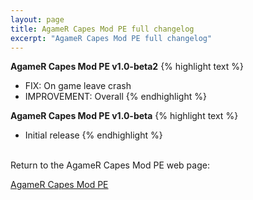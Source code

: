 ```yaml
---
layout: page
title: AgameR Capes Mod PE full changelog
excerpt: "AgameR Capes Mod PE full changelog"
---
```



**AgameR Capes Mod PE v1.0-beta2**
{% highlight text %}
- FIX: On game leave crash
- IMPROVEMENT: Overall
{% endhighlight %}

**AgameR Capes Mod PE v1.0-beta**
{% highlight text %}
- Initial release
{% endhighlight %}


<br>Return to the AgameR Capes Mod PE web page:

<div markdown="0"><a href="{{ site.url }}/minecraft/agamer-capes-mod-pe/#changelog" class="btn">AgameR Capes Mod PE</a></div>

